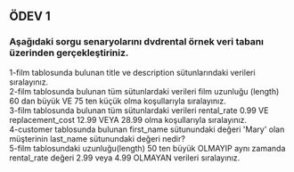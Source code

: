 ## ÖDEV 1
### Aşağıdaki sorgu senaryolarını dvdrental örnek veri tabanı üzerinden gerçekleştiriniz.
1-film tablosunda bulunan title ve description sütunlarındaki verileri sıralayınız.  
2-film tablosunda bulunan tüm sütunlardaki verileri film uzunluğu (length) 60 dan büyük
VE 75 ten küçük olma koşullarıyla sıralayınız.  
3-film tablosunda bulunan tüm sütunlardaki verileri rental_rate 0.99 VE replacement_cost 12.99
VEYA 28.99 olma koşullarıyla sıralayınız.  
4-customer tablosunda bulunan first_name sütunundaki değeri 'Mary' olan müşterinin last_name sütunundaki değeri nedir?  
5-film tablosundaki uzunluğu(length) 50 ten büyük OLMAYIP aynı zamanda rental_rate değeri 2.99 veya 4.99 OLMAYAN verileri sıralayınız.